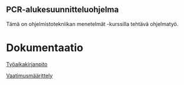 ## **PCR-alukesuunnitteluohjelma**

Tämä on ohjelmistotekniikan menetelmät -kurssilla tehtävä ohjelmatyö.

# Dokumentaatio

[Työaikakirjanpito](https://github.com/Karttune/otm-harjoitustyo/blob/master/dokumentaatio/tuntikirjanpito.md)

[Vaatimusmäärittely](https://github.com/Karttune/otm-harjoitustyo/blob/master/dokumentaatio/vaatimusmaarittely.md)
